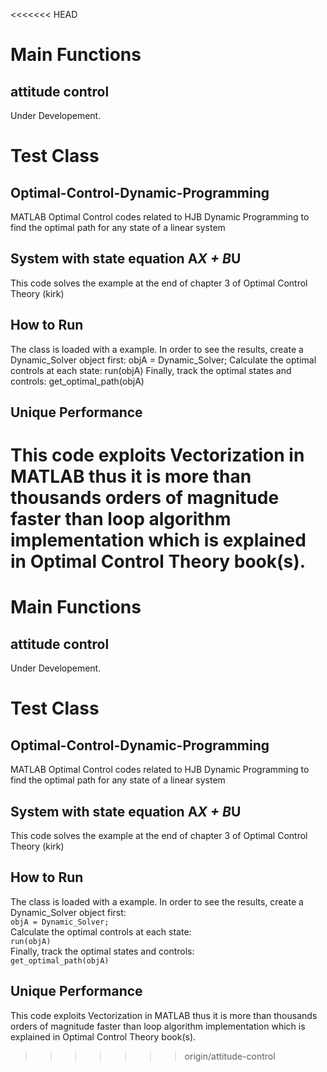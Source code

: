 <<<<<<< HEAD
# Main Functions
## attitude control
Under Developement.

# Test Class
## Optimal-Control-Dynamic-Programming
MATLAB Optimal Control codes related to HJB Dynamic Programming to find the optimal path for any state of a linear system

## System with state equation A*X + B*U
This code solves the example at the end of chapter 3 of Optimal Control Theory (kirk)

## How to Run
The class is loaded with a example. In order to see the results, create a Dynamic_Solver object first:
objA = Dynamic_Solver;
Calculate the optimal controls at each state:
run(objA)
Finally, track the optimal states and controls:
get_optimal_path(objA)

## Unique Performance
This code exploits Vectorization in MATLAB thus it is more than thousands orders of magnitude faster than loop algorithm implementation which is explained in Optimal Control Theory book(s).
=======
# Main Functions
## attitude control
Under Developement.

# Test Class
## Optimal-Control-Dynamic-Programming
MATLAB Optimal Control codes related to HJB Dynamic Programming to find the optimal path for any state of a linear system

## System with state equation A*X + B*U
This code solves the example at the end of chapter 3 of Optimal Control Theory (kirk)

## How to Run
The class is loaded with a example. In order to see the results, create a Dynamic_Solver object first:  
`objA = Dynamic_Solver;`  
Calculate the optimal controls at each state:  
`run(objA)`  
Finally, track the optimal states and controls:  
`get_optimal_path(objA)`

## Unique Performance
This code exploits Vectorization in MATLAB thus it is more than thousands orders of magnitude faster than loop algorithm implementation which is explained in Optimal Control Theory book(s).
>>>>>>> origin/attitude-control
